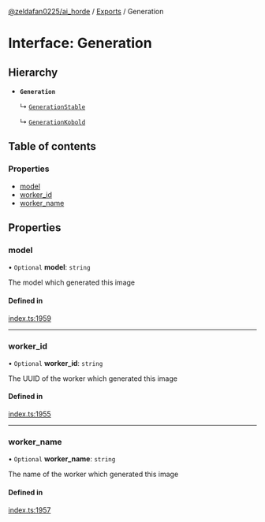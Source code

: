 [@zeldafan0225/ai_horde](../README.md) / [Exports](../modules.md) / Generation

# Interface: Generation

## Hierarchy

- **`Generation`**

  ↳ [`GenerationStable`](GenerationStable.md)

  ↳ [`GenerationKobold`](GenerationKobold.md)

## Table of contents

### Properties

- [model](Generation.md#model)
- [worker\_id](Generation.md#worker_id)
- [worker\_name](Generation.md#worker_name)

## Properties

### model

• `Optional` **model**: `string`

The model which generated this image

#### Defined in

[index.ts:1959](https://github.com/ZeldaFan0225/ai_horde/blob/c593245/index.ts#L1959)

___

### worker\_id

• `Optional` **worker\_id**: `string`

The UUID of the worker which generated this image

#### Defined in

[index.ts:1955](https://github.com/ZeldaFan0225/ai_horde/blob/c593245/index.ts#L1955)

___

### worker\_name

• `Optional` **worker\_name**: `string`

The name of the worker which generated this image

#### Defined in

[index.ts:1957](https://github.com/ZeldaFan0225/ai_horde/blob/c593245/index.ts#L1957)
